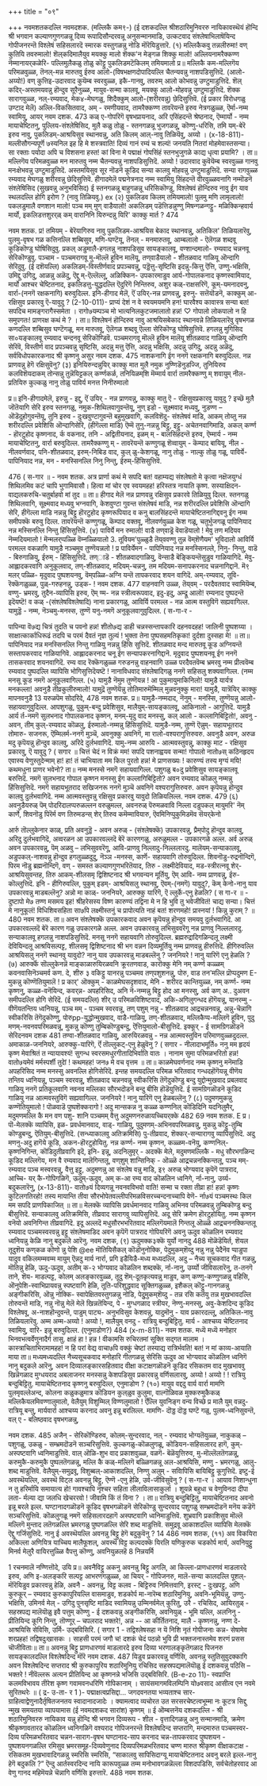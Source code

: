 +++
title = "०९"

+++
नवमशतकदल्लि नवमदशक. 
(मल्लिकै 
कम९-) 
(ई दशकदल्लि श्रीशठारिमुनिवररु नायिकावस्थॆयं हॊन्दि श्री भगवान कल्याणगुणगळन्नू दिव्य रूपादिसौन्दरवन्नू अनुसन्मानमाडि, उत्कटवाद संश्लेषाभिलाषॆयिन्द गोपीजनरन्तॆ विश्लेषं सहिसलारदॆ स्मारक वस्तुगळन्नु नोडि मॊरॆयिडुत्तारॆ. 
(१) मल्लिकैकवु तन्नलीरुमा! वण् कुतियि 
तवरुमालो! 
शॆल्‌कदि‌मालैयुव मयक्कु मालो 
शॆक्क‌'न मेङ्गळ शिक्कु मालो! 
अल्लियनामरैक्कण्ण नॆम्मानायर्‌कळेरि- 
पल्लिमुलैकळु तोळु कॊट्टु 
पुकलिडमटॆकिलम् तमियमालो 
प्र॥ मल्लिकै कम-मल्लिगॆय परिमळवुळ्ळ, तॆनल्-मन्न मारुतवु ईरुव आलो-(विषभक्षणदोपादियल्लि चैतन्यवन्नु नाशपडिसुत्तिदॆ. (आलो-अय्यो!) वण् कुत्तिइ-उदारवाद कुयॆम्ब स्वरवुळ्ळ, इकै-गानवु, तवरुम् आलो कोभवन्नु उण्टुमाडुत्तिदॆ. शॆल् कदिर्-अस्तमयवन्नु हॊन्दुव सूरैनुळ्ळ, मायुव-सन्मा कालवू, मयक्कु आलो-मोहवन्नु उण्टुमाडुत्तिदॆ. शॆक्क‌ सारागवुळ्ळ, नल्-रम्यवाद, मेक४-मेघगळु, शिदैक्कुम् आलो-(शरीरवन्नु) छेदिसुत्तिवॆ. (ई प्रकार विरोधगळु उण्टाद मेलॆ) अल्लि-विकसितवाद, अम् - रमणीयवाद, तामरैक्कण्ण तावरॆयन्तॆ इरुव नेत्रगळुळ्ळ, ऎर्मा-नम्म स्वामियु, आयर् 
नवम दशक. 
473 
कळ् ए-गोपरिगॆ वृषभप्रायनाद, अरि एसिंहदन्तॆ श्रेष्ठनाद, ऎम्मार्यो - नम्म मायाचेष्टितनु, पुल्लिय-संश्लेषिसिद, मुलै कळु तोळु - स्तनगळन्नू भुजगळन्नू, कॊण्णु-धरिसि, तमि यम्-बेरॆ इरुव नावु, पुकलिडम्-आश्रयिसुव स्थानवन्नु, अति किलम् आल्-नावु तिळियॆवु, अय्यो । 
(x-18-811)- 
मल्लीसौगन्यपूर्णॆ ७स्यनिल इह हि मे शस्त्रवाति! दिव्यं गानं रम्यं च शल्यं! जनयति नितरां मोहमेवास्तसन्या। सा रक्ताः पयोदा अपि च विशसना हस्त! कां विना मे पद्माक्षं गोपसिंहं स्तनभुजुगळे काद्य धृत्वा 
प्रयामि? । 
ता॥ मल्लिगॆय परिमळवुळ्ळ मन मारुतवु नम्म चैतन्यवन्नु नाशपडिसुत्तिदॆ. अय्यो ! उदारवाद कुवॆयॆम्ब स्वरवुळ्ळ गानवु मनःक्षेभवन्नु उण्टुमाडुत्तिदॆ. अस्तमयिसुव सूर नॊडनॆ कूडिद सन्या कालवु मोहवन्नु उण्टुमाडुत्तिदॆ. सन्या रागवुळ्ळ रम्यवाद मेघगळु शरीरवन्नु छेदिसुत्तिवॆ. हीगादमेलॆ पद्मनेत्रनाद नम्म स्वामियु सिंहदन्तॆ वीरवुळ्ळवनागि नम्मॊडनॆ संश्लेषिसिद (सुखवन्नु अनुभविसिद) ई स्तनगळन्नू बाहुगळन्नू धरिसिकॊण्डु, विश्लेषवं हॊन्दिरुव नावु ईग याव स्थलदल्लि होगि इरोण ? (नावु तिळियवु.) 
ex 
(२) पुकलिडव किलम् तमियमालो! पुलमु मणि 
लामृलालो! 
पकलडुमालै वणशान मालो! पञ्च मम् 
मुण्‌ वाडैयालो! 
अकलिडम् पडॆत्तिडन्नुण्णु मिषन्गळन्गट्टु- 
मळिक्किन्हवार्य मार्यो, 
इकलिडत्तशुरर्‌ळ् कम् वारानिनि 
यिरुन्दन्नु यिरि' काक्कु मार्त ? 
474 

नवम शतक. 
प्र! तमियम् - बेरॆयागिरुव नावु पुकलिडम-आश्रयिस बेकाद स्थानवन्नु, अतिकिल' तिळियलारॆवु, पुलमु-वृषभ गळ कत्तिनल्लि शब्बिसुव, मणि-घण्टॆयू, तॆनल् - मनमारुतवू, आम्बलालो - ऎलॆगळ शब्दवू कूडिकॊण्डु घोषिसिदुवु. प्रकल् अडुमालै-हगलन्नु नाशपडिसुव सायङ्कालवू, वण्शान्दमालो- रम्यवाद चन्ननवू सेरिकॊण्डुवु. पञ्चाम - पञ्चमरागवू मु-मॊल्लॆ हूविन मालॆयू, तण्‌वाडैयालो - शीतळवाद गाळियू ऒन्दागि सेरिदुवु. (ई दशॆयल्लि) अकलिडम्-विस्तीर्णवाद प्रपञ्चवन्नु, पड्डॆत्तु-सृष्टिसि इदन्नु-कित्तु ऎत्ति, उण्णु-भक्षिसि, उमिद्दु उगिदु, आळन्नु अळॆदु, ऎद्दु म्-ऎल्लॆल्लू, अळिक्किन- उपकारमाडुव आर्य-गोपालकनाद कृष्णस्वामियाद, मार्यो आश्चर चेष्टितनाद, इकलिडत्तु-युद्धदल्लि ऎदुरिगॆ निन्तिरुव, अशुर‌ कळ्-राक्षसरिगॆ, कूम्-यमनादवनु, वार्रा-(ननगॆ रक्षकनागि) बरुवुदिल्ल. इनि-हीगाद मेलॆ, ऎं उयिर्-नन्न प्राणवन्नु, इरुनु- सत्तॆयॊडनॆ, काक्कुम् आ-रक्षिसुव प्रकारवु ऎ-यावुदु ? 
(2-10-011)- 
प्राप्यं देशं न वे 
स्वयमयमनि हन! घारवैश्य कावास्त्र सन्या बत! सपदिच मामङ्गरागैस्समेता । रागो७यम्पञ्च मो भात्यनिलकुटजमालातो हन्न! 
♡ 
गोपालो लोकपालो न हि समुपगतः! प्राणरक्ष 
कथं मे ? । 
ता॥ विश्लेषनं हॊन्दिरुव नावु आश्रयिसबेकाद स्थानवन्ने तिळियलारॆवु वृषभगळ कणदल्लि शब्बिसुव घण्टॆगळू, मन मारुतवू, ऎलॆगळ शब्दवू ऎल्ला सेरिकॊण्डु घोषिसुत्तिवॆ. हगलन्नु मुगिसिद सा०यङ्कालवू रम्यवाद चन्दनवू सेरिकॊण्डिवॆ. पञ्चमरागवू मॊल्लॆ हूविन मालॆयू शीतळवाद गाळियू ऒन्दागि सेरिवॆ, विस्तीर्ण वाद प्रपञ्चवन्नु सृष्टिसि, अदन्नु मत्तु ऎत्ति, अदन्नु भक्षिसि, अदन्नु उगिदु, अदन्नु अळॆदु, सर्वविधोपकारकनाद श्री कृष्णनु असुर 
नवम दशक. 
475 
नाशकनागि ईग ननगॆ रक्षकनागि बरुवुदिल्ल. नन्न प्राणवन्नु हेगॆ रक्षिसुवॆनु? 
(३) इनियिरुन्दन्नुयिर् काक्कु मात मुलै 
नमुक नुण्णिडॆनुडज्जि, 
तुनियिरुव कलविशॆयदाकम् तोन्सन्नु 
तुन्नॆयिट्टकल् कर्ण्णकर्ळ, 
तनियिळम्‌शि मॆम्मार्य वार्रा 
तामरैक्कण्णु म् शवायुम् नील- 
प्रतियिरु कुल्कळु नानु तोळु 
पाविर्य मनत्त निनीरुमालो 

प्र॥ इनि-हीगादमेलॆ, इरुन्नु - इद्दु, ऎं उयिर् - नन्न प्राणवन्नु, काक्कु मातु ऎ - रक्षिसुवप्रकारवु यावुदु ? इच्छॆ मुलै जॊतॆयागि सेरि इरुव स्तनगळु, नमुक-शिथिलवागुवन्तॆयू, नुण् इडो - सूक्ष्मवाद मध्यवु, नुडण्ण – ऒडॆदुहोगुवन्तॆयू, तुनि इरुव - दुःखवुण्टागुवन्तॆ बहुमुखवागि, कलविशॆदु- संश्लेषवं माडि, आकम् तोय्तु नन्न शरीरदल्लि प्रवेशिसि ऒन्दागिसेरि, (हीगॆल्ला माडि) ऎम्मॆ तुनु-नन्नन्नु बिट्टु, इट्टु- अचेतनवागिमाडि, अकल् कर्ण्ण - हॊरटुहोद कृष्णनाद, र्क वकनाद, तनि - अद्वितीयनाद, इळम्‌ म् - बालसिंहदन्तॆ इरुव, ऎम्मार्य - नम्म मायाचेष्टितनु, वार्रा बरुवुदिल्ल. तामरैक्कण्णु म् - तावरॆयन्तॆ कण्णुगळू शॆव्वायुम् - कॆम्पाद बायियू, नील - नीलवर्णवाद, पनि-शीतळवाद, इरुम्-निबिड वाद, कुल् ळु-केशगळू, नानु तोळु - नाल्कु तोळु गळू, पाविर्ये-पापिनियाद नन्न, मन - मनस्सिनल्लि निनु निन्तु, ईरुम्-हिंसिसुत्तिवॆ. 

476 
( स-गार ॥ - 
नवम शतक. 
अत्र प्रार्णा कथं मे सपदि बत! वहाम्यद्य संश्लेषतो मे कृत्वा नक्षॆजयुग्धं शिथिलमिव कटं चापि भुगामिवासौ। हित्वा मां चोर एव स्वयमहह! हरिस्तत्र नायाति कृष्ण. सस्याक्षिदन-वाद्यलकरुचि-चतुर्बाहवो मां तुद ॥ 
ता॥ हीगाद मेलॆ नन्न प्राणवन्नु रक्षिसुव प्रकारवे तिळियुवु दिल्ल. स्तनगळु शिथिलवागि, सूक्ष्मवाद मध्यवु भग्नवागि, केशवुण्टा गुवन्त संश्लेषवं माडि, नन्न शरीरदल्लि प्रवेशिसि ऒन्दागि सेरि, हीगॆल्ला माडि नन्नन्नु बिट्टु हॊरटुहोद कृष्णरूपियाद व कनु बालसिंहदन्तॆ मायाचेष्टितनागिद्दवनु ईग नम्म समीपक्कॆ बरुवु दिल्ल. तावरॆयन्तॆ कण्णुगळू, कॆम्पाद वक्तवू, नीलवर्णवुळ्ळ केश गळू, चतुर्भुजगळू पापिनियाद नन्न मस्सिनल्लि निन्तु हिंसिसुत्तिवॆ. 
(४) पाविर्ये मन रुमालो! 
वाडै तण्‌वाड्रॆ वॆवाडॆयालो ! 
मेवु तण मदियव नॆम्मदियमालो ! 
मॆन्मलर्‌प्पळ्ळि वॆम्नळ्ळियालो 
3. 
तूवियम'पुळ्ळुडै तॆय्‌ववण्णु तुन्न 
वॆम्‌शॆणैयम' भूविदालो 
आविर्यि परमल्ल वकळागि यामुडै 
नञ्चमुव तुण्णॆयन्नलो 
! 
प्र पाविर्येमन - पापिनियाद नन्न मनस्सिनल्ले, निनु- निन्तु, वाडॆ - बिरुगाळियु, ईरुम् - हिंसिसुत्तिदॆ. तण्‌ाडॆ - शीतळवादगाळियु, वॆन्साडै बॆङ्कियन्तॆसुडुव गाळियागिदॆ. मेवु- आह्लादकरवागि अनुकूलवाद, तण्-शीतळवाद, मदियम्-चन्ननु, तम मदियम-सनापकरनाद चन्ननागिद्दानॆ. मॆ९ मलर् पळ्ळि- मृदुवाद पुष्पशयनवु, वॆम्‌पळ्ळि-अग्नि यन्तॆ तापकरवाद शयन वागिदॆ. अम्-रम्यवाद, तूवि-रॆक्कॆगळुळ्ळ, पुळ्-गरुहनन्नु, उड्क- 
! 
नवम दशक. 
477 
वाहनवागि उळ्ळ, तॆय्‌वम् - परदैवतवाद स्वामियॆम्ब, वण्णु- भ्रमरवु, तुदैन-व्यापिसि इरुव, ऎम् ण्म- नन्न स्त्रीत्वरूपवाद, इदु-इदु, अम्द्रू आलो! रम्यनाद पुष्पदन्तॆ इदॆयष्टॆ! व कळ् -(संश्लेषविश्लेषादि) नाना प्रकारगळु, आविर्यि परमल्ल - नन्न आत्म वस्तुविगॆ सह्यवागिल्ल. यामुड्डॆ - नम्म, नॆञ्चमु-मनस्स, तुण्णॆ यनु-नमगॆ अनुकूलवागुवुदिल्ल. 
( स-गा-र - 

पापिन्या वॆ७द्य चित्रं तुदति च पवनो हन्न! शीतो७द्य डाही चन्नस्सन्तापकारि दहनवदहह! जालिनी पुष्पशय्या । साक्षात्कार्काधिरूढं तदपि च परमं दैवतं नृज्ञ तुल्यं ! भुक्ता तेना पुष्पसहमतिकृका! दुर्दशा दुस्सहा मे! ॥ 
ता॥ पापिनियाद नन्न मनस्सिनल्लि निन्तु गाळियु नन्नन्नु हिंसि सुत्तिदॆ. शीतळवाद मन्द मारुतवू कूड अग्नियन्तॆ सस्तापकरवाद गाळियागिवॆ. आह्लादकरनाद चनू ईग सन्यापकरनागिद्दानॆ. मृदुवाद पुष्पशयनवू ईग ननगॆ तासकरवाद शयनवागिदॆ. रम्य वाद रॆक्कॆगळुळ्ळ गरुडनन्नु वाहनवागि उळ्ळ परदैवतवॆम्ब भ्रमरवु नम्म प्रीत्ववॆम्ब रम्यवाद पुष्पदल्लि व्यापिसि भोगिसुत्तिदॆयष्टॆ ! नानाविधवाद संश्लेषादिगळु ननगॆ सहिसलु शक्यवागिल्ल. (नम्म मनसू कूड नमगॆ अनुकूलवागिल्ल. 
(५) यामुडै नॆमुम तुण्णॆयन्न ! 
आ पुकुमायुमाकिनिलो! 
यामुडै यार्यत्र मनकल्ला! 
अवनुडै तीव्रकुलीरुमालो! 
यामुद्रॆ तुण्णॆयॆन्नु तोतिमारुमॆम्मिल् मुन्नवनुक्कु मारा! 
यामुडै, यात्रॆयिर् काक्कु मापनवनुडै 
13 
यरुळपॆम सोदरिदे, 
478 
नवम शतक. 
प्र॥ यामुडै-नम्मदाद, नॆनुम् - मनस्सि, तुण्णॆयन्नु आलो-सहायवागुवुदिल्ल. आपशुगळु, पुकुम्-बन्दु प्रवेशिसुव, मालैयुम्-सायङ्कालवू, आकिनालो - आगुत्तिदॆ. यामुडै आर्य र्त-नमगॆ सुलभनाद गोपालकनाद कृष्णन, मनम्-मृदु वाद मनस्सु, कल् आलो - कल्लागिबिट्टितो!, अवनु - अवन, तीम् कुल्-रम्यवाद कॊळलु, ईरुमालो-नम्मन्नु हिंसिसुत्तिदॆ. यामुडै-नम्म, तुण्णॆ ऎन्नुम्- सहायभूतराद तोमारु- सजनरू, ऎम्मिलर्म-ननगॆ मुञ्चॆ, अवनुक्कु अवनिगॆ, मा रालो-वश्यरागुत्तिरुवरु. अवनुडै अवन, अरुळ मदु कृपॆयन्नु हॊन्दुव कालवु, अरिदे दुर्लभवागिदॆ. यामु-नम्म आरुयि‌ - आत्मवस्तुवन्नु, काक्कु माट - रक्षिसुव प्रकारवु, ऎ 
यावुदु ? 
( सगार ॥ 
चित्तं चेदं न विक्रं मम! सपदि पशनाह्वयव सन्मा! गोपालो नातो७स् कठिनहृदय एवास्य 
वेणुस्तुदेन्माम् हा! हा! तं चाभियाता मम किल पुरतो हन्न! मे 
प्राणसख्यः ! कारुण्यं तस्य मृग्यं मयि! कथमधुना प्राणर भवेनो? 
ता॥ नम्म मनस्से नमगॆ सहायवागिल्ल. पशुगळु ब०दु प्रवेशिसुव सायङ्कालवू बरुत्तिदॆ. नमगॆ सुलभनाद गोपाल कृष्णन मनस्सु ईग कल्लागिबिट्टितो? अवन रम्यवाद कॊळलु नम्मन्नु हिंसिसुत्तिदॆ. नमगॆ सहायभूतराद सखिजनरू ननगॆ मुञ्चॆ अवनिगॆ वश्यरागुत्तिरुवरु. अवन कृपॆयन्नु हॊन्दुव कालवु दुर्लभवागिदॆ. नम्म आत्मवस्तुवन्नु रक्षिसुव प्रकारवु यावुदो तिळियलिल्ल. 
नवम दशक. 
479 
(६) अवनुडैयरुळ् पॆम् पोदरिदालप्परुळल्लन 
वरुळुमल्ल, 
अवनरुळ् पॆरुमळवावि निल्ला दडुपकल् 
मायुमरि' नॆम् कार्णे, 
शिवनॊडु पिरॆर्म वण तिरुमडन्स्‌ शेर् 
तिरुव कमॆम्मावियारु, 
ऎवमिनिप्पुकुमिडमॆव सॆयर्‌केनो 

आर्रु तॊल्लुकेनार काळ्, 
प्रति अवनुड्डॆ - अवन अरुळ् - (संश्लेषक्कॆ) उपकारवन्नु, प्रैम्‌पोदु हॊन्दुव कालवु, अरिदु दुर्लभवागिदॆ, अव्वरळन आ उपकारवल्लदॆ बेरॆ कारणगळु, अरुळुमल्ल - उपकारगळे अल्ल. अर्व अरुळ् अवन उपकारवन्नु, पॆम् अळवु – लभिसुववरॆगू, आवि-प्राणवु निल्लादु-निल्ललारदु. मालॆयम्-सन्याकालवू, अडुपकल्-नाशवन्नु हॊन्दुव हगलुळ्ळदुदु, नॆञ्ञ -मनस्स, कार्णॆ- सहायवागि तोरुवुदिल्ल. शिवनॊडु-रुद्रनॊन्दिगॆ, पिरम नॊडु ब्रह्मनॊन्दिगॆ, वण् - समस्त कल्याणगुणभरितॆयाद, तिरु - लक्ष्मीदेवियाद, मड-स्त्रीरत्नवू शेर्-आश्रयिसुवन्तह, तिरु आकम्-शीलसमृ द्विशिष्टनाद श्री भगवन्यन मूर्तियु, ऎम् आवि- नम्म प्राणवन्नु, ईरु-कॊल्लुत्तिदॆ. इनि - हीगिरुवल्लि, पुकुम् इडम्- आश्रयिसलु स्थानवु, ऎवम्-(नमगॆ) यावुदु?, कॆम् केनो-नानु याव उपकारवन्नु माडबल्लॆनु? अन्नो मा काळ्- जननियरे, आरुक्कु यारिगॆ, ऎ ल्लुर्के-एनु हेळलि? 
( स गा-र ॥ - 
दुष्टापो मे७ तण्ण मसमय इह! श्रीहरेसस्य विष्ण कारुण्यं तद्विना मे न हि भुवि तु भवेजीवितं! चाद्य सन्या। चित्तं मे नानुकूलं! विधिशिवसहिता सा७पि लक्ष्मीस्तनुं च प्रापोत्यति नाहं बत! शरणमहो! प्रास्नयां ! 
किन्नु कुराम् ? ॥ 
480 
नवम शतक. 
ता॥ अवन संश्लेषक्कॆ उपकारकवाद अवन कृपॆयन्नु हॊन्दुव समयवु दुर्लभवागिदॆ. आ उपकारवल्लदॆ बेरॆ कारण गळु उपकारगळे अल्ल. अवन उपकारवन्नु लभिसुववरॆगू नन्न प्राणवु निल्ललारदु. सन्याकालवू हगलन्नु नाशपडिसुत्तिदॆ. मनसू ननगॆ सहायवागि तोरुवुदिल्ल. ब्रह्मरुद्रादिगळिन्दलू लक्ष्मी देवियिन्दलू आश्रयिसल्पट्ट, शीलसमृ द्विशिष्टनाद श्री भग वन्नन दिव्यमूर्तियु नम्म प्राणवन्नु हीरुत्तिदॆ. हीगिरुवल्लि आश्रयिसलु ननगॆ स्थानवु यावुदो? नानु याव उपकारवन्नु माडबल्लॆनु ? जननियरे ! नानु यारिगॆ एनु हेळलि ? 
(७) आरुर्क्कॆ सॊल्लुकेनन्नॆ माङ्काळारुयिरळवनि 
क्रूरतणवाड, 
कारॊक्कु मेनि नम्‌ कर्ण्ण कळ्ळम् 
कव‌नवासिनॆञ्चमर्व कण. दे, 
शीरु ३ वकिट्टु यानरन्नु पञ्चमव 
तण्‌पशुशनन्नु, 
पोरु, वाड तन'मल्लि प्रॊप्पदुमण 
E- 
मुकन्नु कॊण्णॆतियुमालॆ ! 
प्र कार्' ऒक्कुम् - काळमेघसदृशवाद, मेनि - शरीरद कान्तियुळ्ळ, नम् कर्ण्ण- नम्म कृष्णनु, कळ्ळ-वनॆयिन्द, कवर्‌न्न- अपहरिसिद, अनि नॆ-नम्मन्नु बिट्टु होद आ मनस्सु, अर्व कण् अ.. दुअवन समीपदल्लि होगि सेरिदॆ. (ई समयदल्लि) शीर् उ परिमळविशिष्टवाद, अकि-अगिलुगन्धद हॊगॆयन्नू, यानरम्मु - वीणॆयतन्तिय ध्वनियन्नू, पञ्च मम् - पञ्चम स्वरवन्नू, तण् पशुम्‌ नन्नु - शीतळवाद आद्र्रचन्ननवन्नू, अन्नु-चॆन्नागि स्वीकरिसि तॆगॆदुकॊण्णु, पोरुpp-युद्धोन्मुखवाद, वाडै-गाळियु, तण्-शीतळवाद, मल्लिकैप्प-मल्लिगॆ हूविन, पुदु मणम्-नवनवपरिमळवन्नू, मुकन्नु कॊण्णु तुम्बिकॊण्डुबन्दु, ऎत्तियुमालो-बीसुत्तिदॆ. इक्कूर् - ई सामग्रिगळॊडनॆ सेरिदनवम दशक 
481 
तण्वा-शीतळवाद गाळियु, आरुयिरळवन्नु - नन्न आत्मवस्तुविन परिमाणवुळ्ळदुदल्ल. अमा‌काळ-जननियरे, आरुक्कु-यारिगॆ, र्ऎ तॊल्लुकट्-एनु हेळुवॆनु ? 
( सगार - 
नीलादाभमूर्ति० ननु मम हृदयं 
कृष्ण मेवाश्रितं त 
न्यायावश्यं! सुगन्ध स्वरसमधुरगीतादिभिर्वाति वातः । नानाम सुमा परिमळभरितो हन्न! वातो७यमेवं मर्मस्पर्शी तुदेां ! कथमहह! जन७ मे वच 
वृत्तम ॥ 
ता॥ काळमेघवर्णनाद नम्म कृष्णनु मनॆमाडि अपहरिसिद नम्म मनस्सु अवनल्लि होगिसेरिदॆ. इन्तह समयदल्लि परिमळ भरितवाद गन्धदहॊगॆयन्नू वीणॆय तन्तिय ध्वनियन्नू, पञ्चम स्वरवन्नू, शीतळवाद चन्ननवन्नू स्वीकरिसि तॆगॆदुकॊण्डु बन्दु युद्दोन्मुखवाद प्रबलवाद गाळियु ननगॆ प्रतिकूलवागि नवनव मल्लिका सौरभदॊडनॆ बन्दु बीसि हॊडॆयुत्तिदॆ. ई सामग्रिगळॊडनॆ कूडिद गाळियु नन्न आत्मवस्तुविगॆ सह्यवागिल्ल. जननियरे ! नानु यारिगॆ एनु हेळबल्लॆनु ? 
(८) पदुमणमुकन्नु कण्णॆतियुमालो ! 
पॊळवाडॆ पुष्पशॆक्करागो ! 
अदु मान्सकन्न नु कळ्ळ कण्णनिल् 
कॊडिदिनि यदनिलुमैर्, 
मदुमणमल्लि कै मन वण पशु- 
शानि पञ्चमम् वैत्तु 
अदुमणनरुळायच्चियर्‌क्के 
482 
69 
नवम शतक. 
E 
प्र। पॊ-मेलक्कॆ व्यापिसि, इळ- प्रवर्धमानवाद, वाड्- गाळियु, पुदुमणम्-अभिनवपरिमळवन्नु, मुकन्नु कॊट्टु-तुम्बि कॊण्डुबन्दु, ऎतियुम्-बीसुत्तिदॆ. (सन्ध्याकालवु अतिक्रमिसि) पु-तीव्रवाद, शॆक्कर्-सन्यारागवु व्यापिसुत्तिदॆ. अदु मणनु-अदु हागॆये कूडि, अकन-हॊरटुहोयितु. नन्न कर्ण्ण- नम्म कृष्णन, कळ्ळम-वनॆयु, कण्णनिल्-कृष्णनिगिन्त, कॊडिदुतीव्रवागि इदॆ, इनि- इन्नू, अदनिलुमृर् - अदक्कॆ मेले, मदुमणमल्लिकै - मधु सौरभगळिन्द कूडिद मल्लिगॆय, मन वै रम्यवाद मालॆगिन्तलू, वण्‌शुम् शान्सिनिक् - ऒळ्ळॆ आद्र्रचन्ननक्किन्तलू, पञ्च मम्- रम्यवाद पञ्च मस्वरवन्नु, वैत्तु इट्टु, अदुमणन्नु आ संश्लेष वन्नु माडि, इ९ अरुळ् भोग्यवाद कृपॆगॆ पात्रराद, आच्चि- यर् कै-गोपिगळिगॆ, ऊदुम्-ऊदुव, अम् क-आ रम्य वाद कॊळलिन ध्वनिगे, र्ना-नानु, उर्य्य- बदुकलारॆनु, 
(x-13-811)- 
वातो७यं दिव्यगन्नू नवनवविभवो वाति! सन्मा च रक्ता तीव्रा हा! हन्न! कृष्णः कुटिलगतिरहो! तस्य मायान्ति तीवा सौरभोपेतवल्लीपरिमळविसरच्चन्दनाच्चापि वेणॆ- र्ना७यं पञ्चमस्थः किल मम सपदि 
प्राणपिकाजित् ॥ 
ता॥ मेलक्कॆ व्यापिसि प्रवर्धमानवाद गाळियु अभिनव परिमळवन्नु तुम्बिकॊण्डु बन्दु बीसुत्तिदॆ. सन्याकालवु अतिक्रमिसि, तीव्रवाद सारागवु व्यापिसुत्तिदॆ. अदू सेरि क्रमेण हॊरटुहोयितु. नम्म कृष्णन वनॆयो अवनिगिन्त तीव्रवागिदॆ. इदू अल्लदॆ मधुसौरभभरितवाद मल्लिगॆयमालॆ गिन्तलू ऒळ्ळॆ आद्र्रचननक्किन्तलू रम्यवाद पञ्चमस्वरवन्नु इट्टु संश्लेषमाडिद अवन कृपॆगॆ पात्रराद गोपियरिगॆ अवनु ऊदुव कॊळलिन रम्यवाद ध्वनियन्नु केळि नानु बदुकले आरॆनु. 
नवम दशक, 
(९) ऊदुमक्क३क्कॆ युर्यो नानदु 
488 
मॊळॆडॆयिर्त, शॆयल 
तूदुशॆय कण्‌कळ कॊणो न्नु पेशि 
@ee 
मॊतियिसैकल् कॊडॊनुनोक्कि, 
पेदुमुकम्‌शॆय्दु नन्नु नन्नु 
पेदैनॆव प्पाडुपा 
यादुव वकिलमम्मवम्म मायुम् ऎन्नदु 
मार्य नार्रा, 
प्रगि इडैयिडै-मध्य मध्यदल्लि, अदु – नैच्य सूचकवाद गीत गळन्नु, मॊतिन्नु हेळि, ऊदु-ऊदुव, अतीम् क-२ भोग्यवाद कॊळलिन शब्दक्कॆ, र्ना-नानु, उर्य्यो जीविसलारॆनु, त-तनगॆ ताने, शॆय- माडल्पट्ट, कोलम् अलङ्कारवुळ्ळ, तूदु शॆम्-दूतकृत्यवन्नु माडुव, कण् 
कण्णु-कण्णुगळन्नु वहिसि, ऒनुपेशि-स्वाभिप्रायवन्नु स्पष्टवागि हेळि, तूति-परिशुद्धवाद सूक्तिगळुळ्ळ, इशैकल् कॊट्टु-गानगळन्नु अङ्गीकरिसि, ऒन्नु नोक्कि- स्वापेक्षितवस्तुगळन्नु नोडि, पेदुुमुकम्‌शॆय्दु - तन्न रसि कतॆयु तन्न मुखभावदल्लि तोरुवन्तॆ माडि, नन्नु नॊन्नु मेलॆ मेलॆ खिन्नतॆयिन्द, पे - मुग्धगळाद स्त्रीयर, नॆण्णु-मनस्सु, अवु-केशदिन्द कूडिद विश्लेषवू, अ-नाशहॊन्दुवन्तॆ, पाडुम् पाट्य- अनुभविसुव केशवन्नु, यादुमॊनु - याव प्रकारदल्लू, अतिकिल-नावु तिळियलारॆवु. अम्म अम्म-अय्यो ! अय्यो !, मालैयुम् वनदु - रात्रियु बन्दुबिट्टितु. मार्य - आश्चय्य चेष्टितनाद स्वामियु, वारि- इन्नू बरुवुदिल्ल. (एनुमाडोण?) 
484 
(x-m-811)- 
नवम शतक. 
मध्यॆ मध्यॆ मनोहार भिनवभत्वर्वेणुनादैर्ग तासु. क्षाहं हा ! हन्न ! वीकामसि रुचिरतमां सूक्ति सद्गत 
मालाम । कास्त्राचिताभिरामामहह! न हि परां वेद्य वाचा७पि वक्कुं चेष्टां तस्याद्य रात्रिर्भवति! बत! न मां काव्य-आयाति 
माया 
ता॥ मध्यमध्यदल्लि नैच्यसूचकवाद मनोहारि गीतगळन्नु सेरिसि ऊदुव आ भोग्यवाद कॊळलिन ध्वनिगॆ नानु बदुकले आरॆनु, अवन दिव्यालङ्कारसहितवाद वीक्षा कटाक्षगळॊडनॆ कूडिद रसिकतम वाद मुखभाववु खिन्नॆगळाद मुग्धयराद अबलाजनर मनस्सन्नु केशपडिसुव प्रकारवन्नु वर्णिसलारवु, अय्यो ! अय्यो ! 
! रात्रियु बन्दुबिट्टितु. मायाचेष्टितनाद कृष्णनु बरुवुदिल्ल, एनुमाडोण ? 
(१०) मायुव वद्ददु वार्य वार्रा मामणि 
पुलमृवल्लेअन्द, 
कोलना कळुकळुमात्र कॊडियन 
कुल्‌ळुव कुलुमा, 
वाल्गॊळिवळ‌ मुक्करुमुकैकळ् 
मल्लिकैयलमिवण्णालुमालो, 
वेलैयुम् विशुम्मिल् विण्णलुमालो ! 
र्ऎल्लि युवनिङ्ग वन्य विच्छे 
प्र मालै युम् वन्नदु- रात्रियू बन्तु, मार्यवार्रा आश्चय्य करनाद अवनु इन्नू बरलिल्ल. मामणि- दॊड्ड दॊड्ड घण्टॆ गळु, पुलम-ध्वनिसुवन्तॆ, वल् ए - बलिष्ठवाद वृषभगळन्नु, 

नवम दशक. 
485 
अजैन् - सेरिकॊण्डिरुव, कोलम्-सुन्दरवाद, नल् - रम्यवाद भोग्यतॆयुळ्ळ, नाकुकळ् – पशुगळु, उकळु - सम्भ्रमदॊडनॆ सञ्चरिसुत्तिवॆ. कुल्कगळु-कॊळलुगळू, कॊडियन-सहिसलारद हागॆ, कुम्-अस्पष्टवागि ध्वनिमाडुत्तिवॆ. वाल् ऒळि-शुभ वाद प्रकाशवुळ्ळ, वळगॆ- बॆळॆयुत्तिरुव, मु-मॊल्लॆलतॆगळन्नू, करुमुकै-करुमुकै पुष्पलतॆगळन्नू, मल्लि कै कळ्-मल्लिगॆ बळ्ळिगळन्नू अल-आश्रयिसि, मण्णु - भ्रमरगळु, आलु-शब्द माडुत्तिवॆ. वेलैयुम्-समुद्रवू, विशुब्बल्-आकाशदल्लि, निण्णु अलुम् - सविापिसि बायिबिट्टु कूगुत्तिदॆ. इष्टु-ई अवस्थॆयल्लि, अवस्थॆ विट्ल अवनन्नु बिट्टु, ऎण्णॆ -एनु हेळि, उर्व-जीविसुवॆनु ? 
( स-गा-र । 
आयाव निशान्धुना न तु हरिर्मायि समायात्य हो! गावश्चापि नृश्चर सहिता लीलाविलासाकुर्ला । शूयन्ने बहुधा च वेणुविनदा दीपा लता- र्मल्या द्या जलधि खेचररवो ! जीवामि किं तं विना ? । 
ता॥ रात्रियु बन्दुबिट्टितु, मायाचेष्टितनाद अवनो इन्नू बरले इल्ल. घण्टानादगळॊडनॆ कूडिद वृषभगळॊडनॆ सेरिकॊण्डु सुन्दरवाद पशुगळु सम्भ्रमदॊडनॆ मनॆय कडॆगॆ सञ्चरिसुत्तिवॆ. कॊळलुगळू नमगॆ सहिसलारदहागॆ अस्पष्टवागि ध्वनिमाडुत्तिवॆ. शुभ्रवागि प्रकाशिसुव मॊल्लॆ मल्लिगॆ मुन्ताद लतॆगळल्लि भ्रमरगळु पुष्पगळल्लि सेरि शब्द माडुत्तिवॆ. समुद्रवू आकाशदल्लि व्यापिसि मेलक्कॆ ऎद्दु गर्जिसुत्तिदॆ. नानु ई अवस्थॆयल्लि अवनन्नु बिट्टु हेगॆ बदुकुवॆनु ? 
14 
486 
नवम शतक, 
(११) अव विकयिरा अकिल्ला अणियित्र 
याच्चिय‌ मालैफूशल्, 
अवस्थॆ विट्ट कल्पदक्कॆ यिरलि यणिकुरुक‌ 
चडकोर्प मार्य, 
अवनियुट्टु मिनर्व मेलुरै 
वायिरत्तुळ्ळि वैपत्तु कॊण्णु, 
अवनियुळलहॆ 8 निन्नय‌र्मि 

1 
रचनमालॆ नण्णित्तॊदे, 
उयि‌ 
प्र॥ अवनैविट्टु अकनु अवनन्नु बिट्टु अगलि, आ किल्ला-प्राणधारणवं माडलारदे इरुव, अणि इ-अलङ्करि सल्पट्ट आभरणगळुळ्ळ, आ‍ चियर् - गोपिजनरु, मालॆ-सन्या कालदल्लि पूशल्-मॊरॆयिडुव प्रकारवन्नु हेळि, अवनै - अवनन्नु, विट्ट कलव - बिट्टिरुव निमित्तवागि, इरस्ट् - दुःखपट्टु, अणि कुरुकूर् – रम्यवाद कुरुकापुरियल्लि वासमाडुव, शडकोर्प मा-नारॆम्ब शठारिमुनियु, अवनि-भूमियन्नु, उण्णु- भक्षिसि, उमिनर्व मेल् - उगिदु पुनसृष्टि माडिद स्वामियन्नु 
उम्मिनर्वमेल् कुरितु, उरै - रचिसिद, आयिरतुळ् - सहस्रपद्य मालॆयॊळु इवै पत्तुम् कॊण्णु - ई दशकवन्नु अङ्गीकरिसि, अवनियुळ् - भूमि यल्लि, अलनिनु - प्रीतियिन्द कूगि निन्तु, तॊण्णूर् – चपलराद भक्तरे!, अन्न -- आ कीर्तितनाद, मालै - कृष्णनन्नु, नण्ण 
दे-आश्रयिसि सेविसि, उर्मि- उद्बविसिरि. 
( सगार 1 - 
तद्विश्लेषसहा न यॆ निशि नृतं गोपीजनाः कन्न- सेषामेव शरप्रहह! तद्विषदुःखासकः । साहसी परमं जगौ च! दशकं चेदं पठन्नो 
भुवि 
प्री भक्तजनास्तमेव शरणं प्रसस चॊजीविताः॥ ता॥ अवनन्नु बिट्टु प्राणधारणवं माडलारदे इरुव दिव्या भरणालङ्कृतॆगळाद पिजनरु सायङ्कालदल्लि विश्लेषदिन्द मॊरॆ 
नवम दशक. 
487 
यिडुव प्रकारवन्नु वर्णिसि, अवनन्नु स्तुतिसुवुदक्कागि अवन विश्लेषदिन्द सप्तराद श्री कुरुकापुरिय शठारिमुनियु रचिसिद सहस्रपद्यमालॆयॊळु ई दशकवन्नु पठिसि – भक्तरे ! नीवॆल्लरू अत्यन प्रीतियिन्द आ कृष्णनन्ने भजिसि उद्बविसिरि. 
(B-e-zo 11)- 
स्वप्राप्ति कलमविभावय तीरेश कृष्ण गवामवनधरिणि गोपिकानाम् । सायंसमागमविलम्पिनि यो७वसाद आसीत्व एन नवमे सुरितथरेः ॥ 
( द्र- उ-ता- र 1 )- 
पद्माक्षत्वप्रसिद्दा... जगदवनतया भव्यताश्च सार- ग्राहित्वाद्वेणुनादैर्तृषितजनतय स्वादानादजादेः । क्यामत्वाद व्यचोरत उत सरसरचेष्टत्वभूम्मा नः कूटत्र सिद्दु न्मुख समयतया व्यापयामास 
(ई नवमदशकद सारांश) 
कृष्णम् ॥ 
ई ऒम्बत्तनॆय दशकदल्लि - श्री शठारिमुनिवररु नायिकाव यन्नु हॊन्दि श्री भगवन दिव्यरूप - शील - वृत्तादिगळन्नु अनु सन्मानमाडि, क्रमेण श्रीकृष्णावतारद कॊळलिन ध्वनिगळिगॆ वश्यराद गोपिजनरन्तॆ विश्लेषदिन्द सप्तरागि, मन्दमारुत पञ्चमस्वर- दिव्य परिमळभरितवाद चन्नन-साराग-वृषभ घण्टानाद-साप करनाद चन्न-तापकरवाद पुष्पशयन - पुष्पशयनगळल्लि रमिसुव भ्रमरसमूह-दिव्यवेणुनाद दिव्यपरिमळभरितवाद चण्ण मारुत श्रीकृष्ण वीक्षाकटाक्ष - रसिकतम मुखभावादिगळन्नु स्मरिसि स्मरिसि, “साकालवु सापिसिदाग्यू मायाचेष्टितनाद अवनु बरले इल्ल-नानु हेगॆ बदुकलि ?” ऎन्दु आर्तस्वरदिन्द नायि कारूपवुळ्ळ तम्म मनोभावगळन्नॆल्ला विशदपडिसि, सर्वचेतोहरवाद आ वेणु गानद महिमॆयन्ने चॆन्नागि वर्णिसि इरुत्तारॆ. 
488 
नवम शतक. 
